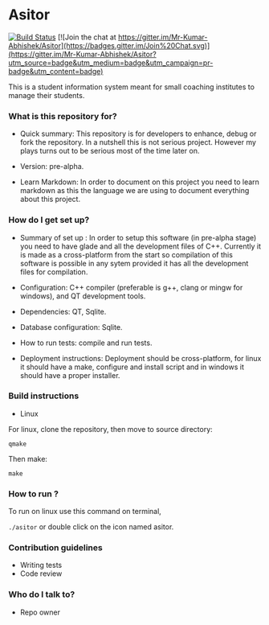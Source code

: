 # Asitor #

[![Build Status](https://travis-ci.org/Mr-Kumar-Abhishek/Asitor.svg?branch=master)](https://travis-ci.org/Mr-Kumar-Abhishek/Asitor) [![Join the chat at https://gitter.im/Mr-Kumar-Abhishek/Asitor](https://badges.gitter.im/Join%20Chat.svg)](https://gitter.im/Mr-Kumar-Abhishek/Asitor?utm_source=badge&utm_medium=badge&utm_campaign=pr-badge&utm_content=badge)

This is a student information system meant for small coaching institutes to manage their students.

### What is this repository for? ###

* Quick summary: This repository is for developers to enhance, debug or fork the repository. In a nutshell this is not serious project. However my plays turns out to be serious most of the time later on.

* Version: pre-alpha.

* Learn Markdown: In order to document on this project you need to learn markdown as this the language we are using to document everything about this project.

### How do I get set up? ###

* Summary of set up : In order to setup this software (in pre-alpha stage) you need to have glade and all the development files of C++. Currently it is made as a cross-platform from the start so compilation of this software is possible in any sytem provided it has all the development files for compilation.

* Configuration: C++ compiler (preferable is g++, clang or mingw for windows), and QT development tools. 
* Dependencies: QT, Sqlite.
* Database configuration: Sqlite.
* How to run tests: compile and run tests.
* Deployment instructions: Deployment should be cross-platform, for linux it should have a make, configure and install script and in windows it should have a proper installer.

### Build instructions

* Linux

For linux, clone the repository, then move to source directory:

```
qmake
```

Then make:

```
make
```

### How to run ?

To run on linux use this command on terminal,

`./asitor` or double click on the icon named asitor.

### Contribution guidelines ###

* Writing tests
* Code review

### Who do I talk to? ###

* Repo owner
